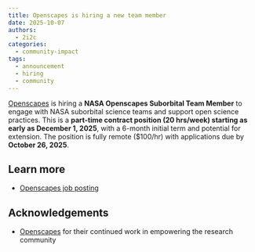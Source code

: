 ```yaml
---
title: Openscapes is hiring a new team member
date: 2025-10-07
authors:
  - 2i2c
categories:
  - community-impact
tags:
  - announcement
  - hiring
  - community
---
```


[Openscapes](/collaborators/openscapes/) is hiring a **NASA Openscapes Suborbital Team Member** to engage with NASA suborbital science teams and support open science practices. This is a **part-time contract position (20 hrs/week) starting as early as December 1, 2025**, with a 6-month initial term and potential for extension.
The position is fully remote ($100/hr) with applications due by **October 26, 2025**.

## Learn more

- [Openscapes job posting](https://openscapes.org/connect#work-with-us)

## Acknowledgements

- [Openscapes](/collaborators/openscapes/) for their continued work in empowering the research community
